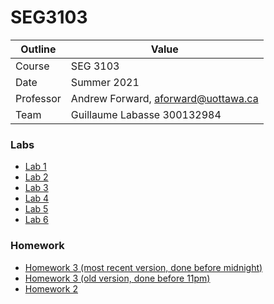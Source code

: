 # SEG3103

| Outline | Value |
| --- | --- |
| Course | SEG 3103 |
| Date | Summer 2021 |
| Professor | Andrew Forward, aforward@uottawa.ca |
| Team | Guillaume Labasse 300132984 |

### Labs 

* [Lab 1](lab01)
* [Lab 2](lab02)
* [Lab 3](lab03)
* [Lab 4](lab04)
* [Lab 5](lab05)
* [Lab 6](lab06)

### Homework

* [Homework 3 (most recent version, done before midnight)](hw3-midnight)
* [Homework 3 (old version, done before 11pm)](hw3)
* [Homework 2](hw2-midnight)

